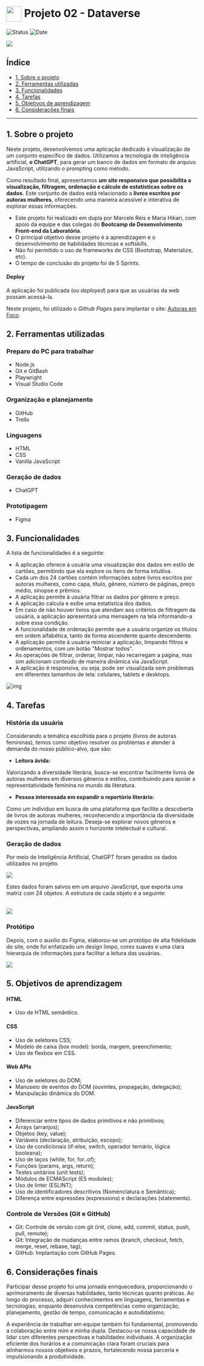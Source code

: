 <h1>
    <a href="https://www.laboratoria.la/br">
     <img align="center" width="40px" src="https://v.fastcdn.co/u/cf943cfe/52655001-0-Laboratoria-RGB-isot.png"></a>
    <span>Projeto 02 - Dataverse</span>
</h1> 

![Status](https://img.shields.io/static/v1?label=Status&message=CONCLU%C3%8DDO&color=%3CCOLOR%3E&style=%3CSTYLE%3E&logo=%3CLOGO%3E) ![Date](https://img.shields.io/badge/Release_date-FEVEREIRO-yellow)

<img src="https://i.imgur.com/BVQmFCk.png">

## Índice

* [1. Sobre o projeto](#1-sobre-o-projeto)
* [2. Ferramentas utilizadas](#2-ferramentas-utilizadas)
* [3. Funcionalidades](#3-funcionalidades)
* [4. Tarefas](#4-tarefas)
* [5. Objetivos de aprendizagem](#5-objetivos-de-aprendizagem)
* [6. Considerações finais](#6-considerações-finais)


***

## 1. Sobre o projeto

Neste projeto, desenvolvemos uma aplicação dedicado à visualização de um conjunto específico de dados. Utilizamos a tecnologia de inteligência artificial, **o ChatGPT**, para gerar um banco de dados em formato de arquivo JavaScript, utilizando o prompting como método.

Como resultado final, apresentamos **um site responsivo que possibilita a visualização, filtragem, ordenação e cálculo de estatísticas sobre os dados.** Este conjunto de dados está relacionado a **livros escritos por autoras mulheres**, oferecendo uma maneira acessível e interativa de explorar essas informações.

- Este projeto foi realizado em dupla por Marcele Reis e Maria Hikari, com apoio da equipe e das colegas do **Bootcamp de Desenvolvimento Front-end da Laboratória**.
- O principal objetivo desse projeto é a aprendizagem e o desenvolvimento de habilidades técnicas e softskills.
- Não foi permitido o uso de frameworks de CSS (Bootstrap, Materialize, etc).
- O tempo de conclusão do projeto foi de 5 Sprints.

#### Deploy
A aplicação foi publicada (ou _deployed_) para que as usuárias da web possam acessá-la.

Neste projeto, foi utilizado o _Github Pages_ para implantar o site: [Autoras em Foco](https://mariahikari.github.io/SAP012-dataverse/).

## 2. Ferramentas utilizadas

### Preparo do PC para trabalhar

+ Node.js
+ Git e GitBash
+ Playwright
+ Visual Studio Code

### Organização e planejamento

+ GitHub
+ Trello

### Linguagens

+ HTML
+ CSS
+ Vanilla JavaScript

### Geração de dados

+ ChatGPT

### Prototipagem

+ Figma

## 3. Funcionalidades

A lista de funcionalidades é a seguinte:

- A aplicação oferece à usuária uma visualização dos dados em estilo de cartões, permitindo que ela explore os itens de forma intuitiva.
- Cada um dos 24 cartões contém informações sobre livros escritos por autoras mulheres, como capa, título, gênero, número de páginas, preço médio, sinopse e prêmios.
- A aplicação permite à usuária filtrar os dados por gênero e preço.
- A aplicação calcula e exibe uma estatística dos dados.
- Em caso de não houver livros que atendam aos critérios de filtragem da usuária, a aplicação apresentará uma mensagem na tela informando-a sobre essa condição.
- A funcionalidade de ordenação permite que a usuária organize os títulos em ordem alfabética, tanto de forma ascendente quanto descendente.
- A aplicação permite à usuária reiniciar a aplicação, limpando filtros e ordenamentos, com um botão "Mostrar todos".
- As operações de filtrar, ordenar, limpar, não recarregam a página, mas sim adicionam conteúdo de maneira dinâmica via JavaScript.
- A aplicação é responsiva, ou seja, pode ser visualizada sem problemas em diferentes tamanhos de tela: celulares, tablets e desktops.

![img](./src/data/assets/gif.gif)

## 4. Tarefas

### História da usuária

Considerando a temática escolhida para o projeto (livros de autoras femininas), temos como objetivo resolver os problemas e atender à demanda do nosso público-alvo, que são:

- **Leitora ávida:**

Valorizando a diversidade literária, busca-se encontrar facilmente livros de autoras mulheres em diversos gêneros e estilos, contribuindo para apoiar a representatividade feminina no mundo da literatura.

- **Pessoa interessada em expandir o repertório literário:**

Como um indivíduo em busca de uma plataforma que facilite a descoberta de livros de autoras mulheres, reconhecendo a importância da diversidade de vozes na jornada de leitura. Deseja-se explorar novos gêneros e perspectivas, ampliando assim o horizonte intelectual e cultural.

### Geração de dados

Por meio de Inteligência Artificial, ChatGPT foram gerados os dados utilizados no projeto.

<img src="https://imgur.com/XysUiuT.png">

Estes dados foram salvos em um arquivo JavaScript, que exporta uma matriz com 24 objetos. A estrutura de cada objeto é a seguinte:

<br><img src="https://imgur.com/68Tf01o.png">

### Protótipo 

Depois, com o auxílio do Figma, elaborou-se um protótipo de alta fidelidade do site, onde foi enfatizado um design limpo, cores suaves e uma clara hierarquia de informações para facilitar a leitura das usuárias.

<img src="https://imgur.com/zAoG9Hy.png">


## 5. Objetivos de aprendizagem

#### HTML

- Uso de HTML semântico.

#### CSS

- Uso de seletores CSS;
- Modelo de caixa (box model): borda, margem, preenchimento;
- Uso de flexbox em CSS.

#### Web APIs

- Uso de seletores do DOM;
- Manuseio de eventos do DOM (ouvintes, propagação, delegação);
- Manipulação dinâmica do DOM.

#### JavaScript

- Diferenciar entre tipos de dados primitivos e não primitivos;
- Arrays (arranjos);
- Objetos (key, value);
- Variáveis (declaração, atribuição, escopo);
- Uso de condicionais (if-else, switch, operador ternário, lógica booleana);
- Uso de laços (while, for, for..of);
- Funções (params, args, return);
- Testes unitários (unit tests);
- Módulos de ECMAScript (ES modules);
- Uso de linter (ESLINT);
- Uso de identificadores descritivos (Nomenclatura e Semântica);
- Diferença entre expressões (expressions) e declarações (statements).

### Controle de Versões (Git e GitHub)

- Git: Controle de versão com git (init, clone, add, commit, status, push, pull, remote);
- Git: Integração de mudanças entre ramos (branch, checkout, fetch, merge, reset, rebase, tag);
- GitHub: Implantação com GitHub Pages.

## 6. Considerações finais

Participar desse projeto foi uma jornada enriquecedora, proporcionando o aprimoramento de diversas habilidades, tanto técnicas quanto práticas. Ao longo do processo, adquiri conhecimentos em linguagens, ferramentas e tecnologias, enquanto desenvolvia competências como organização, planejamento, gestão de tempo, comunicação e autodidatismo.

A experiência de trabalhar em equipe também foi fundamental, promovendo a colaboração entre mim e minha dupla. Destacou-se nossa capacidade de lidar com diferentes perspectivas e habilidades individuais. A organização eficiente dos horários e a comunicação clara foram cruciais para alinharmos nossos objetivos e prazos, fortalecendo nossa parceria e impulsionando a produtividade.
